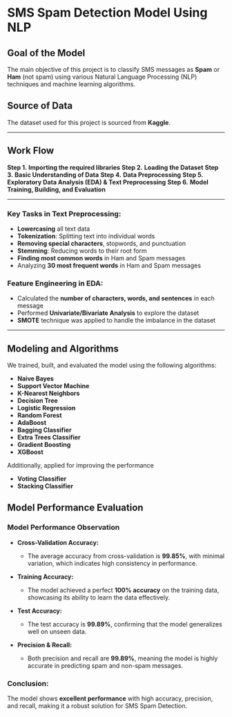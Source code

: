 # **SMS Spam Detection Model Using NLP** 

## **Goal of the Model**

The main objective of this project is to classify SMS messages as **Spam** or **Ham** (not spam) using various Natural Language Processing (NLP) techniques and machine learning algorithms.

## **Source of Data**

The dataset used for this project is sourced from **Kaggle**.

---

## **Work Flow**

**Step 1.**  **Importing the required libraries**
**Step 2.** **Loading the Dataset**
**Step 3.** **Basic Understanding of Data**
**Step 4.** **Data Preprocessing**
**Step 5.** **Exploratory Data Analysis (EDA) & Text Preprocessing**
**Step 6.** **Model Training, Building, and Evaluation**

---

### **Key Tasks in Text Preprocessing:**

- **Lowercasing** all text data
- **Tokenization**: Splitting text into individual words
- **Removing special characters**, stopwords, and punctuation
- **Stemming**: Reducing words to their root form
- **Finding most common words** in Ham and Spam messages
- Analyzing **30 most frequent words** in Ham and Spam messages

### **Feature Engineering in EDA:**

- Calculated the **number of characters, words, and sentences** in each message
- Performed **Univariate/Bivariate Analysis** to explore the dataset
- **SMOTE** technique was applied to handle the imbalance in the dataset

---

## **Modeling and Algorithms**

We trained, built, and evaluated the model using the following algorithms:

- **Naive Bayes**
- **Support Vector Machine**
- **K-Nearest Neighbors**
- **Decision Tree**
- **Logistic Regression**
- **Random Forest**
- **AdaBoost**
- **Bagging Classifier**
- **Extra Trees Classifier**
- **Gradient Boosting**
- **XGBoost**

Additionally, applied for improving the performance

- **Voting Classifier**
- **Stacking Classifier**


## **Model Performance Evaluation**

### **Model Performance Observation**

- **Cross-Validation Accuracy:**
  - The average accuracy from cross-validation is **99.85%**, with minimal variation, which indicates high consistency in performance.
  
- **Training Accuracy:**
  - The model achieved a perfect **100% accuracy** on the training data, showcasing its ability to learn the data effectively.
  
- **Test Accuracy:**
  - The test accuracy is **99.89%**, confirming that the model generalizes well on unseen data.
  
- **Precision & Recall:**
  - Both precision and recall are **99.89%**, meaning the model is highly accurate in predicting spam and non-spam messages.

### **Conclusion:**

The model shows **excellent performance** with high accuracy, precision, and recall, making it a robust solution for SMS Spam Detection.
